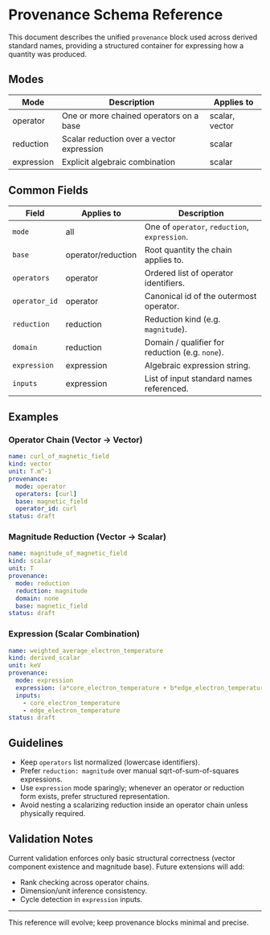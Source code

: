 # Provenance Schema Reference

This document describes the unified `provenance` block used across derived
standard names, providing a structured container for expressing how a
quantity was produced.

## Modes

| Mode       | Description                               | Applies to     |
| ---------- | ----------------------------------------- | -------------- |
| operator   | One or more chained operators on a base   | scalar, vector |
| reduction  | Scalar reduction over a vector expression | scalar         |
| expression | Explicit algebraic combination            | scalar         |

## Common Fields

| Field         | Applies to         | Description                                     |
| ------------- | ------------------ | ----------------------------------------------- |
| `mode`        | all                | One of `operator`, `reduction`, `expression`.   |
| `base`        | operator/reduction | Root quantity the chain applies to.             |
| `operators`   | operator           | Ordered list of operator identifiers.           |
| `operator_id` | operator           | Canonical id of the outermost operator.         |
| `reduction`   | reduction          | Reduction kind (e.g. `magnitude`).              |
| `domain`      | reduction          | Domain / qualifier for reduction (e.g. `none`). |
| `expression`  | expression         | Algebraic expression string.                    |
| `inputs`      | expression         | List of input standard names referenced.        |

## Examples

### Operator Chain (Vector → Vector)

```yaml
name: curl_of_magnetic_field
kind: vector
unit: T.m^-1
provenance:
  mode: operator
  operators: [curl]
  base: magnetic_field
  operator_id: curl
status: draft
```

### Magnitude Reduction (Vector → Scalar)

```yaml
name: magnitude_of_magnetic_field
kind: scalar
unit: T
provenance:
  mode: reduction
  reduction: magnitude
  domain: none
  base: magnetic_field
status: draft
```

### Expression (Scalar Combination)

```yaml
name: weighted_average_electron_temperature
kind: derived_scalar
unit: keV
provenance:
  mode: expression
  expression: (a*core_electron_temperature + b*edge_electron_temperature)/(a+b)
  inputs:
    - core_electron_temperature
    - edge_electron_temperature
status: draft
```

## Guidelines

- Keep `operators` list normalized (lowercase identifiers).
- Prefer `reduction: magnitude` over manual sqrt-of-sum-of-squares expressions.
- Use `expression` mode sparingly; whenever an operator or reduction form exists, prefer structured representation.
- Avoid nesting a scalarizing reduction inside an operator chain unless physically required.

## Validation Notes

Current validation enforces only basic structural correctness (vector component existence and magnitude base). Future extensions will add:

- Rank checking across operator chains.
- Dimension/unit inference consistency.
- Cycle detection in `expression` inputs.

---

This reference will evolve; keep provenance blocks minimal and precise.
